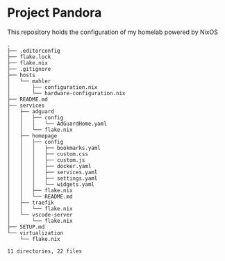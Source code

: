 # Project Pandora
This repository holds the configuration of my homelab powered by NixOS
<!-- DIRECTORY_STRUCTURE_START -->

```
.
├── .editorconfig
├── flake.lock
├── flake.nix
├── .gitignore
├── hosts
│   └── mahler
│       ├── configuration.nix
│       └── hardware-configuration.nix
├── README.md
├── services
│   ├── adguard
│   │   ├── config
│   │   │   └── AdGuardHome.yaml
│   │   └── flake.nix
│   ├── homepage
│   │   ├── config
│   │   │   ├── bookmarks.yaml
│   │   │   ├── custom.css
│   │   │   ├── custom.js
│   │   │   ├── docker.yaml
│   │   │   ├── services.yaml
│   │   │   ├── settings.yaml
│   │   │   └── widgets.yaml
│   │   ├── flake.nix
│   │   └── README.md
│   ├── traefik
│   │   └── flake.nix
│   └── vscode-server
│       └── flake.nix
├── SETUP.md
└── virtualization
    └── flake.nix

11 directories, 22 files
```

<!-- DIRECTORY_STRUCTURE_END -->
